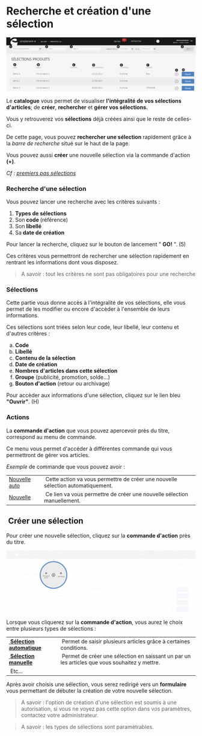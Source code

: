 # Recherche et création d'une sélection


![index-screenshotciappsimplementecom20150810141254](images/index-screenshotciappsimplementecom20150810141254.png)


<p>Le <strong>catalogue</strong> vous permet de visualiser <strong>l'int&eacute;gralit&eacute; de vos s&eacute;lections d'articles</strong>; de <strong>cr&eacute;er</strong>, <strong>rechercher</strong> et <strong>g&eacute;rer vos s&eacute;lections.</strong></p>
<p>Vous y retrouverez vos <strong>s&eacute;lections</strong> d&eacute;j&agrave; cr&eacute;&eacute;es ainsi que le reste de celles-ci.</p>
<p>De cette page, vous pouvez <strong>rechercher une s&eacute;lection</strong> rapidement gr&acirc;ce &agrave; la <em>barre de recherche</em> situ&eacute; sur le haut de la page.</p>
<p>Vous pouvez aussi <strong>cr&eacute;er</strong> une nouvelle s&eacute;lection via la commande d'action <strong>(+)</strong>.</p>
<p><em>Cf : <a href="/fr-fr/start/default.md">premiers pas s&eacute;lections</a></em></p>
<h3>Recherche d'une s&eacute;lection</h3>
<p>Vous pouvez lancer une recherche avec les crit&egrave;res suivants :</p>
<ol>
<li><strong>Types de s&eacute;lections</strong></li>
<li>Son<strong> code&nbsp;</strong>(r&eacute;f&eacute;rence)</li>
<li>Son<strong> libell&eacute; </strong></li>
<li>Sa<strong> date de cr&eacute;ation </strong></li>
</ol>
<p>Pour lancer la recherche, cliquez sur le bouton de lancement " <strong>GO!</strong> ". (5)</p>
<p>Ces crit&egrave;res vous permettront de rechercher une s&eacute;lection rapidement en rentrant les informations dont vous disposez.</p>
<blockquote>
<p>A savoir : tout les crit&egrave;res ne sont pas obligatoires pour une recherche</p>
</blockquote>
<h3>S&eacute;lections</h3>
<p>Cette partie vous donne acc&egrave;s &agrave; l'int&eacute;gralit&eacute; de vos s&eacute;lections, elle vous permet de les modifier ou encore d'acc&egrave;der &agrave; l'ensemble de leurs informations.</p>
<p>Ces s&eacute;lections sont tri&eacute;es selon leur code, leur libell&eacute;, leur contenu et d'autres crit&egrave;res :</p>
<ol type="a">
<li><strong>Code </strong></li>
<li><strong>Libell&eacute; </strong></li>
<li><strong>Contenu de la s&eacute;lection </strong></li>
<li><strong>Date de cr&eacute;ation</strong></li>
<li><strong>Nombres d'articles dans cette s&eacute;lection</strong></li>
<li><strong>Groupe</strong> (publicit&eacute;, promotion, solde...)</li>
<li><strong>Bouton d'action</strong> (retour ou archivage)</li>
</ol>
<p>Pour acc&egrave;der aux informations d'une s&eacute;lection, cliquez sur le lien bleu<strong> "Ouvrir"</strong>. (H)</p>
<h3>Actions</h3>
<p>La&nbsp;<strong>commande d'action</strong>&nbsp;que vous pouvez apercevoir pr&egrave;s du titre, correspond au menu de commande.</p>
<p>Ce menu vous permet d'acc&eacute;der &agrave; diff&eacute;rentes commande qui vous permettront de g&eacute;rer vos articles.</p>
<p><em>Exemple</em> de commande que vous pouvez avoir :</p>
<table>
<tbody>
<tr>
<td><a href="/fr-fr/office/gestion-commerciale/catalogue/selections/Edit.md">Nouvelle auto</a></td>
<td>&nbsp;Cette action va vous permettre de cr&eacute;er une nouvelle s&eacute;lection automatiquement.</td>
</tr>
<tr>
<td><a href="/fr-fr/office/gestion-commerciale/catalogue/selections/selectionmanuelle.md">Nouvelle</a></td>
<td>&nbsp;Ce lien va vous permettre de cr&eacute;er une nouvelle s&eacute;lection manuellement.</td>
</tr>
</tbody>
</table>
<h2>&nbsp;Cr&eacute;er une s&eacute;lection</h2>
<p>Pour cr&eacute;er une nouvelle s&eacute;lection, cliquez sur la&nbsp;<strong>commande d'action</strong>&nbsp;pr&egrave;s du titre.</p>


![index-creruneslection1](images/index-creruneslection1.png)


<p>Lorsque vous cliquerez sur la&nbsp;<strong>commande d'action</strong>, vous aurez le choix entre plusieurs types de s&eacute;lections :</p>
<table>
<tbody>
<tr>
<td><a title="S&eacute;lection automatique" href="/fr-fr/office/gestion-commerciale/catalogue/selections/Edit.md">&nbsp;<strong>S&eacute;lection automatique</strong></a></td>
<td>&nbsp;Permet de saisir plusieurs articles gr&acirc;ce &agrave; certaines conditions.</td>
</tr>
<tr>
<td><a title="S&eacute;lection manuelle" href="/fr-fr/office/gestion-commerciale/catalogue/selections/selectionmanuelle.md"><strong>&nbsp;S&eacute;lection manuelle</strong></a></td>
<td>&nbsp;Permet de cr&eacute;er une s&eacute;lection en saissant un par un les articles que vous souhaitez y mettre.</td>
</tr>
<tr>
<td>&nbsp;Etc...</td>
<td>&nbsp;</td>
</tr>
</tbody>
</table>
<p>Apr&egrave;s avoir choisis une s&eacute;lection, vous serez redirig&eacute; vers un <strong>formulaire</strong> vous permettant de d&eacute;buter la cr&eacute;ation de votre nouvelle s&eacute;lection.</p>
<blockquote>
<p>A savoir : l'option de cr&eacute;ation d'une s&eacute;lection est soumis &agrave; une autorisation, si vous ne voyez pas cette option dans vos param&egrave;tres, contactez votre administrateur.</p>
</blockquote>
<blockquote>
<p>A savoir : les types de s&eacute;lections sont param&egrave;trables.</p>
</blockquote>

